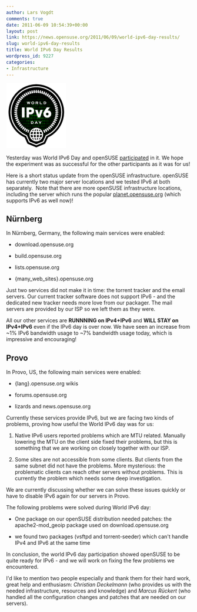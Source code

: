 ```yaml
---
author: Lars Vogdt
comments: true
date: 2011-06-09 10:54:39+00:00
layout: post
link: https://news.opensuse.org/2011/06/09/world-ipv6-day-results/
slug: world-ipv6-day-results
title: World IPv6 Day Results
wordpress_id: 9227
categories:
- Infrastructure
---
```


[![IPv6 Badge](/wp-content/uploads/2011/05/IPv6-badge-blk-256-trans.png)](//news.opensuse.org/2011/05/31/opensuse-and-world-ipv6-day/ipv6-badge-blk-256-trans/)

Yesterday was World IPv6 Day and openSUSE [participated](//news.opensuse.org/2011/05/31/opensuse-and-world-ipv6-day/) in it. We hope the experiment was as successful for the other participants as it was for us!

Here is a short status update from the openSUSE infrastructure. openSUSE has currently two major server locations and we tested IPv6 at both separately.  Note that there are more openSUSE infrastructure locations, including the server which runs the popular [planet.opensuse.org](../planet.opensuse.org) (which supports IPv6 as well now)!<!-- more -->


## Nürnberg


In Nürnberg, Germany, the following main services were enabled:



	
  * download.opensuse.org

	
  * build.opensuse.org

	
  * lists.opensuse.org

	
  * {many_web_sites}.opensuse.org


Just two services did not make it in time: the torrent tracker and the email servers. Our current tracker software does not support IPv6 - and the dedicated new tracker needs more love from our packager. The mail servers are provided by our ISP so we left them as they were.

All our other services are **RUNNNING on IPv4+IPv6** and **WILL STAY on IPv4+IPv6** even if the IPv6 day is over now. We have seen an increase from ~1% IPv6 bandwidth usage to ~7% bandwidth usage today, which is impressive and encouraging!


## Provo


In Provo, US, the following main services were enabled:



	
  * {lang}.opensuse.org wikis

	
  * forums.opensuse.org

	
  * lizards and news.opensuse.org


Currently these services provide IPv6, but we are facing two kinds of problems, proving how useful the World IPv6 day was for us:

	
  1. Native IPv6 users reported problems which are MTU related. Manually lowering the MTU on the client side fixed their problems, but this is something that we are working on closely together with our ISP.

	
  2. Some sites are not accessible from some clients. But clients from the same subnet did not have the problems. More mysterious: the problematic clients can reach other servers without problems. This is currently the problem which needs some deep investigation.


We are currently discussing whether we can solve these issues quickly or have to disable IPv6 again for our servers in Provo.

The following problems were solved during World IPv6 day:

	
  * One package on our openSUSE distribution needed patches: the apache2-mod_geoip package used on download.opensuse.org

	
  * we found two packages (vsftpd and torrent-seeder) which can't handle IPv4 and IPv6 at the same time


In conclusion, the world IPv6 day participation showed openSUSE to be quite ready for IPv6 - and we will work on fixing the few problems we encountered.

I'd like to mention two people especially and thank them for their hard work, great help and enthusiasm:
_Christian Deckelmann_ (who provides us with the needed infrastructure, resources and knowledge) and _Marcus Rückert_ (who handled all the configuration changes and patches that are needed on our servers).
